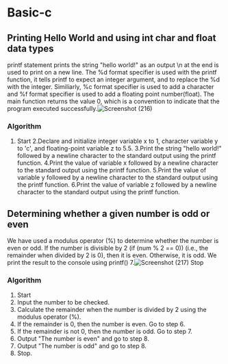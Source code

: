 # Basic-c
## Printing Hello World and using int char and float data types
printf statement prints the string "hello world!" as an output
 \n at the end is used to print on a new line. 
 The %d format specifier is used with the printf function, it tells printf to expect an integer argument, and to replace the %d with the integer.
 Similiarly, %c format specifier is used to add a character and %f format specifier is used to add a floating point number(float).
 The main function returns the value 0, which is a convention to indicate that the program executed successfully.![Screenshot (216)](https://user-images.githubusercontent.com/125993593/230716229-263a61e9-45d2-49db-a3ce-1d26ee07d1f3.png)
### Algorithm
1. Start
2.Declare and initialize integer variable x to 1, character variable y to 'c', and floating-point variable z to 5.5.
3.Print the string "hello world!" followed by a newline character to the standard output using the printf function.
4.Print the value of variable x followed by a newline character to the standard output using the printf function.
5.Print the value of variable y followed by a newline character to the standard output using the printf function.
6.Print the value of variable z followed by a newline character to the standard output using the printf function.

 
 ## Determining whether a given number is odd or even
 We have used a modulus operator (%) to determine whether the number is even or odd.
 If the number is divisible by 2 (if (num % 2 == 0)) (i.e., the remainder when divided by 2 is 0), then it is even. Otherwise, it is odd.
 We print the result to the console using printf() 
 7.![Screenshot (217)](https://user-images.githubusercontent.com/125993593/230735924-c7e7aa5d-de0c-4904-995e-8d7ca1665ffc.png)
Stop
 
 ### Algorithm
 1. Start
2. Input the number to be checked.
3. Calculate the remainder when the number is divided by 2 using the modulus operator (%).
4. If the remainder is 0, then the number is even. Go to step 6.
5. If the remainder is not 0, then the number is odd. Go to step 7.
6. Output "The number is even" and go to step 8.
7. Output "The number is odd" and go to step 8.
8. Stop.
 

 

